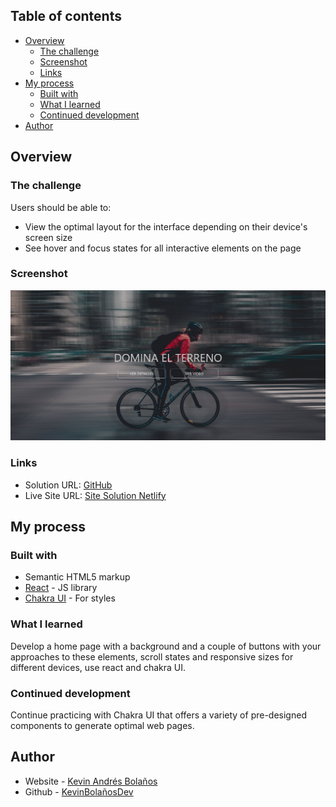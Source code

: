 ## Table of contents

- [Overview](#overview)
  - [The challenge](#the-challenge)
  - [Screenshot](#screenshot)
  - [Links](#links)
- [My process](#my-process)
  - [Built with](#built-with)
  - [What I learned](#what-i-learned)
  - [Continued development](#continued-development)
- [Author](#author)

## Overview

### The challenge

Users should be able to:

- View the optimal layout for the interface depending on their device's screen size
- See hover and focus states for all interactive elements on the page

### Screenshot

![](./src/assets/img/Screenshot2024-01-24at22-12-04ViteReact.png)

### Links

- Solution URL: [GitHub](https://github.com/KevinBolanosDev/Chakra_UI)
- Live Site URL: [Site Solution Netlify](https://project-bike-chakra-ui.netlify.app/)

## My process

### Built with

- Semantic HTML5 markup
- [React](https://es.react.dev/) - JS library
- [Chakra UI](https://chakra-ui.com/) - For styles

### What I learned

Develop a home page with a background and a couple of buttons with your approaches to these elements, scroll states and responsive sizes for different devices, use react and chakra UI.

### Continued development

Continue practicing with Chakra UI that offers a variety of pre-designed components to generate optimal web pages.

## Author

- Website - [Kevin Andrés Bolaños](https://kevin-bolanos-dev-cv.netlify.app/)
- Github - [KevinBolañosDev](https://github.com/KevinBolanosDev)